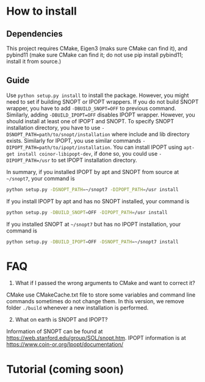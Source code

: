 # How to install

## Dependencies
This project requires CMake, Eigen3 (maks sure CMake can find it), and pybind11 (make sure CMake can find
it; do not use pip install pybind11; install it from source.)

## Guide
Use `python setup.py install` to install the package.
However, you might need to set if building SNOPT or IPOPT wrappers.
If you do not build SNOPT wrapper, you have to add `-DBUILD_SNOPT=OFF` to previous command.
Similarly, adding `-DBUILD_IPOPT=OFF` disables IPOPT wrapper.
However, you should install at least one of IPOPT and SNOPT.
To specify SNOPT installation directory, you have to use `-DSNOPT_PATH=path/to/snopt/installation` where include and lib directory exists.
Similarly for IPOPT, you use similar commands `-DIPOPT_PATH=path/to/ipopt/installation`.
You can install IPOPT using `apt-get install coinor-libipopt-dev`, if done so, you could use `-DIPOPT_PATH=/usr` to set IPOPT installation directory.

In summary, if you installed IPOPT by apt and SNOPT from source at `~/snopt7`, your command is
```bash
python setup.py -DSNOPT_PATH=~/snopt7 -DIPOPT_PATH=/usr install
```
If you install IPOPT by apt and has no SNOPT installed, your command is
```bash
python setup.py -DBUILD_SNOPT=OFF -DIPOPT_PATH=/usr install
```
If you installed SNOPT at `~/snopt7` but has no IPOPT installation, your command is
```bash
python setup.py -DBUILD_IPOPT=OFF -DSNOPT_PATH=~/snopt7 install
```

# FAQ
1. What if I passed the wrong arguments to CMake and want to correct it?

CMake use CMakeCache.txt file to store some variables and command line commands sometimes do not change them. In this version, we remove folder `./build` whenever a new installation is performed.

2. What on earth is SNOPT and IPOPT?

Information of SNOPT can be found at <https://web.stanford.edu/group/SOL/snopt.htm>.
IPOPT information is at <https://www.coin-or.org/Ipopt/documentation/>

# Tutorial (coming soon)
